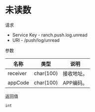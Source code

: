 # 未读数

请求
- Service Key - ranch.push.log.unread
- URI - /push/log/unread

参数

|名称|类型|说明|
|---|---|---|
|receiver|char(100)|接收地址。|
|appCode|char(100)|APP编码。|

返回值
```
int
```
